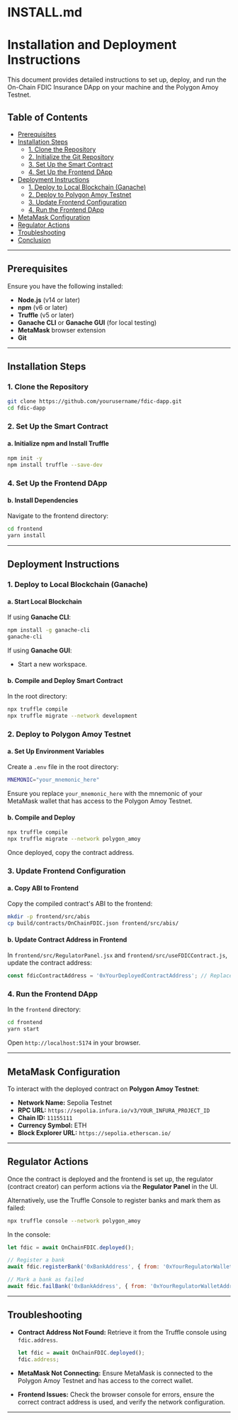 # INSTALL.md

# Installation and Deployment Instructions

This document provides detailed instructions to set up, deploy, and run the On-Chain FDIC Insurance DApp on your machine and the Polygon Amoy Testnet.

## Table of Contents

- [Prerequisites](#prerequisites)
- [Installation Steps](#installation-steps)
  - [1. Clone the Repository](#1-clone-the-repository)
  - [2. Initialize the Git Repository](#2-initialize-the-git-repository)
  - [3. Set Up the Smart Contract](#3-set-up-the-smart-contract)
  - [4. Set Up the Frontend DApp](#4-set-up-the-frontend-dapp)
- [Deployment Instructions](#deployment-instructions)
  - [1. Deploy to Local Blockchain (Ganache)](#1-deploy-to-local-blockchain-ganache)
  - [2. Deploy to Polygon Amoy Testnet](#2-deploy-to-polygon-amoy-testnet)
  - [3. Update Frontend Configuration](#3-update-frontend-configuration)
  - [4. Run the Frontend DApp](#4-run-the-frontend-dapp)
- [MetaMask Configuration](#metamask-configuration)
- [Regulator Actions](#regulator-actions)
- [Troubleshooting](#troubleshooting)
- [Conclusion](#conclusion)

---

## Prerequisites

Ensure you have the following installed:

- **Node.js** (v14 or later)
- **npm** (v6 or later)
- **Truffle** (v5 or later)
- **Ganache CLI** or **Ganache GUI** (for local testing)
- **MetaMask** browser extension
- **Git**

---

## Installation Steps

### 1. Clone the Repository

```bash
git clone https://github.com/yourusername/fdic-dapp.git
cd fdic-dapp
```


### 2. Set Up the Smart Contract

#### a. Initialize npm and Install Truffle

```bash
npm init -y
npm install truffle --save-dev
```


### 4. Set Up the Frontend DApp

#### b. Install Dependencies

Navigate to the frontend directory:

```bash
cd frontend
yarn install
```

---

## Deployment Instructions

### 1. Deploy to Local Blockchain (Ganache)

#### a. Start Local Blockchain

If using **Ganache CLI**:

```bash
npm install -g ganache-cli
ganache-cli
```

If using **Ganache GUI**:

- Start a new workspace.

#### b. Compile and Deploy Smart Contract

In the root directory:

```bash
npx truffle compile
npx truffle migrate --network development
```

### 2. Deploy to Polygon Amoy Testnet

#### a. Set Up Environment Variables

Create a `.env` file in the root directory:

```bash
MNEMONIC="your_mnemonic_here"
```

Ensure you replace `your_mnemonic_here` with the mnemonic of your MetaMask wallet that has access to the Polygon Amoy Testnet.

#### b. Compile and Deploy

```bash
npx truffle compile
npx truffle migrate --network polygon_amoy
```

Once deployed, copy the contract address.

### 3. Update Frontend Configuration

#### a. Copy ABI to Frontend

Copy the compiled contract's ABI to the frontend:

```bash
mkdir -p frontend/src/abis
cp build/contracts/OnChainFDIC.json frontend/src/abis/
```

#### b. Update Contract Address in Frontend

In `frontend/src/RegulatorPanel.jsx` and `frontend/src/useFDICContract.js`, update the contract address:

```javascript
const fdicContractAddress = '0xYourDeployedContractAddress'; // Replace with the contract address deployed on Polygon Amoy
```

### 4. Run the Frontend DApp

In the `frontend` directory:

```bash
cd frontend
yarn start
```

Open `http://localhost:5174` in your browser.

---

## MetaMask Configuration

To interact with the deployed contract on **Polygon Amoy Testnet**:

- **Network Name:** Sepolia Testnet
- **RPC URL:** `https://sepolia.infura.io/v3/YOUR_INFURA_PROJECT_ID`
- **Chain ID:** `11155111`
- **Currency Symbol:** ETH
- **Block Explorer URL:** `https://sepolia.etherscan.io/`

---

## Regulator Actions

Once the contract is deployed and the frontend is set up, the regulator (contract creator) can perform actions via the **Regulator Panel** in the UI.

Alternatively, use the Truffle Console to register banks and mark them as failed:

```bash
npx truffle console --network polygon_amoy
```

In the console:

```javascript
let fdic = await OnChainFDIC.deployed();

// Register a bank
await fdic.registerBank('0xBankAddress', { from: '0xYourRegulatorWalletAddress' });

// Mark a bank as failed
await fdic.failBank('0xBankAddress', { from: '0xYourRegulatorWalletAddress' });
```

---

## Troubleshooting

- **Contract Address Not Found:** Retrieve it from the Truffle console using `fdic.address`.

  ```javascript
  let fdic = await OnChainFDIC.deployed();
  fdic.address;
  ```

- **MetaMask Not Connecting:** Ensure MetaMask is connected to the Polygon Amoy Testnet and has access to the correct wallet.

- **Frontend Issues:** Check the browser console for errors, ensure the correct contract address is used, and verify the network configuration.

---

